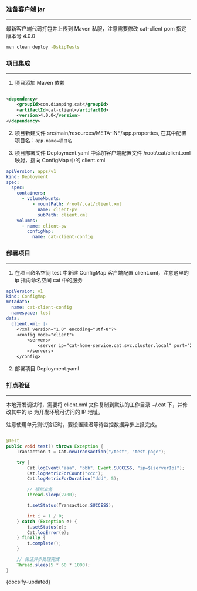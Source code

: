 ### 准备客户端 jar
---

最新客户端代码打包并上传到 Maven 私服，注意需要修改 cat-client pom 指定版本号 <version>4.0.0</version>

```bash
mvn clean deploy -DskipTests
```

### 项目集成
---

1. 项目添加 Maven 依赖

```xml

<dependency>
    <groupId>com.dianping.cat</groupId>
    <artifactId>cat-client</artifactId>
    <version>4.0.0</version>
</dependency>
```

2. 项目新建文件 src/main/resources/META-INF/app.properties, 在其中配置项目名：`app.name=项目名`

3. 项目部署文件 Deployment.yaml 中添加客户端配置文件 /root/.cat/client.xml 映射，指向 ConfigMap 中的 client.xml

```yaml
apiVersion: apps/v1
kind: Deployment
spec:
  spec:
    containers:
      - volumeMounts:
          - mountPath: /root/.cat/client.xml
            name: client-pv
            subPath: client.xml
    volumes:
      - name: client-pv
        configMap:
          name: cat-client-config
```

### 部署项目
---

1. 在项目命名空间 test 中新建 ConfigMap 客户端配置 client.xml，注意这里的 ip 指向命名空间 cat 中的服务

```yaml
apiVersion: v1
kind: ConfigMap
metadata:
  name: cat-client-config
  namespace: test
data:
  client.xml: |-
    <?xml version="1.0" encoding="utf-8"?>
    <config mode="client">
        <servers>
            <server ip="cat-home-service.cat.svc.cluster.local" port="2280" http-port="8080"/>
        </servers>
    </config>

```

2. 部署项目 Deployment.yaml

### 打点验证
---
本地开发调试时，需要将 client.xml 文件复制到默认的工作目录 ~/.cat 下，并修改其中的 ip 为开发环境可访问的 IP 地址。

注意使用单元测试验证时，要设置延迟等待监控数据异步上报完成。

```java

@Test
public void test() throws Exception {
    Transaction t = Cat.newTransaction("/test", "test-page");

    try {
        Cat.logEvent("aaa", "bbb", Event.SUCCESS, "ip=${serverIp}");
        Cat.logMetricForCount("ccc");
        Cat.logMetricForDuration("ddd", 5);

        // 模拟业务
        Thread.sleep(2700);

        t.setStatus(Transaction.SUCCESS);

        int i = 1 / 0;
    } catch (Exception e) {
        t.setStatus(e);
        Cat.logError(e);
    } finally {
        t.complete();
    }

    // 保证异步处理完成
    Thread.sleep(5 * 60 * 1000);
}
```

{docsify-updated}